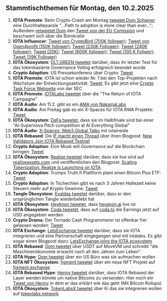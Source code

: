 ## Stammtischthemen für Montag, den 10.2.2025

1. **IOTA Promote**: Beim Crypto-Crash am Montag [tweetet Dom Schiener](https://x.com/DomSchiener/status/1886458288151167238) eine Durchhalteparole "...Path to adoption is more clear than ever..."; Außerdem [retweetet Dom](https://x.com/DomSchiener/status/1886666554726592892) den [Tweet von der EU Comission](https://x.com/EU_Commission/status/1886427917762150427) und beschwert sich über die Bürokratie
2. **IOTA Influencer**: [Tweet von CryptoBird (700K follower)](https://x.com/crypto_birb/status/1886379698436935991); [Tweet von Open4profit (150K follower)](https://x.com/open4profit/status/1886691104424386989); [Tweet (230K Follower)](https://x.com/TheDustyBC/status/1886859946781995154); [Tweet (240K follower)](https://x.com/RWAwatchlist_/status/1886774429318795692); [Tweet (20K)](https://x.com/Robert_Klondike/status/1887105000003776718); [Tweet (600K follower)](https://x.com/MartiniGuyYT/status/1887488258403193218); [Tweet (105 K Follwer)](https://x.com/cryptosymbiiote/status/1887880616315613323); [Tweet 139K Follower)](https://x.com/TedPillows/status/1887867921327595884)
3. **IOTA Ökosystem**: [DLT.GREEN tweetet](https://x.com/dlt_green/status/1886522356132106733) darüber, dass ihr letzter Test für das tokenbasierte Governance Voting erfolgreich beendet wurde
4. **Crypto Adoption**: US Pressekonferenz über Crypto: [Tweet](https://x.com/CoinDesk/status/1886858827737522503)
5. **IOTA Promote**: IOTA ist schon wieder Nr. 1 bei den Top-Projekten nach Wachstum der Entwicklungsaktivität: [Tweet](https://x.com/crypto_rand/status/1886789307899474163); Es gibt jetzt eine [Crypto Task Force Webseite](https://www.sec.gov/about/crypto-task-force) von der SEC
6. **IOTA Promote**: [IOTALabs tweetet](https://x.com/iotalabs_/status/1886792180649394592) über die "The Return of IOTA Campagne"
7. **IOTA Audio**: Am 11.2. gibt es ein [AMA von NakamaLabs](https://x.com/Nakama_Labs/status/1886783322602303687)
8. **IOTA Audio**: Am Freitag gab es ein X-Spaces für IOTA RWA Projekte: [Tweet](https://x.com/realizefinance/status/1887795316428066921)
9. **IOTA Ökosystem**: [DeFa tweetet](https://x.com/defaprimitive/status/1886757698433146928), dass sie im Halbfinale sind bei einer "Ai-Supernova Pitch competition at AI Everything Global"
10. **IOTA Audio**: [X-Spaces: Web3 Global Talks](https://x.com/web3globalmedia/status/1887068980881613210) mit iotainside
11. **IOTA Rebased**: Die [IF macht einen Thread](https://x.com/iota/status/1887501506800234997) über ihren Blogpost: [New Validators Join IOTA Rebased Testnet](https://blog.iota.org/iota-rebased-validators3/)
12. **Crypto Adoption**: Elon Musk will Governance auf die Blockchain bringen: [Tweet](https://x.com/Cointelegraph/status/1887237508884275477)
13. **IOTA Ökosystem**: [Realize tweetet](https://x.com/realizefinance/status/1887517089230979220) darüber, dass sie live sind auf [realizeassets.com](https://www.realizeassets.com/) und veröffentlichen den Blogpost: [Scaling Tokenization: Realize is Launching on IOTA](https://blog.realizeassets.com/scaling-tokenization-realize-is-launching-on-iota/)
14. **Crypto Adoption**: Trumps Truth.fi Plattform plant einen Bitcoin Plus ETF: [Tweet](https://x.com/BTC_Archive/status/1887519961330905561)
15. **Crypto Adoption**: In Tschechien gibt es nach 3 Jahren Haltezeit keine Steuern mehr auf Krypto Gewinne: [Tweet](https://x.com/Cointelegraph/status/1887507036474384529)
16. **Tangle Ökosystem**: [Evaldas tweetet](https://x.com/lunfardo314/status/1888199479901192256) darüber, dass er den ursprünglichen Tangle wiederbelebt hat
17. **IOTA Ökosystem**: [HeyAnon tweetet](https://x.com/HeyAnonai/status/1887926481004745049), dass [heyanon.ai](https://heyanon.ai/welcome) live ist
18. **IOTA Ökosystem**: [Coda tweetet](https://x.com/coda_digital/status/1887926448503050406), dass auf [coda.to](https://www.coda.to/) die Earnings jetzt auf USD angegeben werden
19. **Crypto Drama**: Der Tornado Cash Programmierer ist offenbar frei gelassen worden: [Tweet](https://x.com/Cointelegraph/status/1887938347114311844)
20. **IOTA Exchange**: [LetsExchange tweetet](https://x.com/letsexchange_io/status/1887894977860210692) darüber, dass sie IOTA integrieren und eine Partnerschaft eingegangen sind mit iotalabs. Es gibt sogar einen Blogpost dazu: [LetsExchange joins the IOTA ecosystem](https://letsexchange.io/blog/letsexchange-joins-the-iota-ecosystem/)
21. **IOTA Rebased**: [Dom tweetet](https://x.com/DomSchiener/status/1887873628710035488) über USDT auf MoveVM und schreibt "die Maschinenökonomie erwacht nach all den Jahren zum Leben"
22. **IOTA Hype**: [Dom tweetet](https://x.com/DomSchiener/status/1887876993548521549) über ein US Büro was sie aufmachen wollen
23. **IOTA NFT Ökosystem**: [figment tweetet](https://x.com/figment_nfts/status/1887866202740941155) über ein neue NFT Projekt auf [figment.exchange](https://www.figment.exchange/collections/0x934908e68076e490a533fbc5b6f192544fbc8114)
24. **IOTA Rebased Hype**: [Henny tweetet](https://x.com/0xPlayer1/status/1887747674608128402) darüber, dass IOTA Rebased der Layer werden könnte um native Bitcoins zu versenden. Hier noch ein [Tweet von Henny](https://x.com/0xPlayer1/status/1887766723824128183) in dem er das erklärt wie das geht (Mit Bitcoin Rollups)
25. **IOTA Ökosystem**: [TokenLabsX tweetet](https://x.com/TokenLabsX/status/1888180226263249092) über Ki das sie integreiren wollen auf [tokenlabs.network](https://tokenlabs.network/en)
